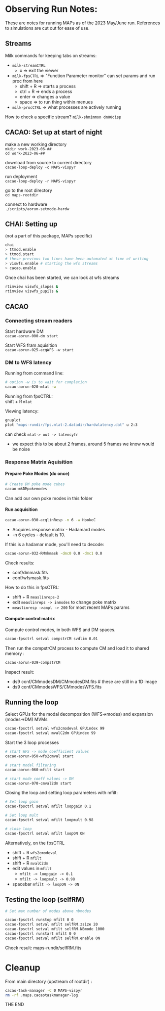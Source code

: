 # Observing Run Notes:

These are notes for running MAPs as of the 2023 May/June run. References to simulations are cut out for ease of use.

## Streams

Milk commands for keeping tabs on streams:
- `milk-streamCTRL`
    - x => exit the viewer
- `milk-fpsCTRL` => "Function Parameter monitor" can set params and run proc from here
    - shift + R => starts a process
    - ctrl + R => ends a process
    - enter => changes a value
    - space => to run thing within menues
- `milk-procCTRL` => what processes are actively running

How to check a specific stream?
`milk-shmimmon dm00disp`

## CACAO: Set up at start of night

make a new working directory
<br> `mkdir work-2023-06-##`
<br> `cd work-2023-06-##`

download from source to current directory
<br>`cacao-loop-deploy -c MAPS-vispyr`

run deployment
<br>`cacao-loop-deploy -r MAPS-vispyr`

go to the root directory
<br> `cd maps-rootdir`

connect to hardware
<br> `./scripts/aorun-setmode-hardw`


## CHAI: Setting up
(not a part  of this package, MAPs specific)

```bash
chai
> ttmod.enable
> ttmod.start
# these previous two lines have been automated at time of writing
> viswfs.enable # starting the wfs streams
> cacao.enable
```
Once chai has been started, we can look at wfs streams
``` bash
rtimview viswfs_slopes &
rtimview viswfs_pupils &
```

## CACAO

### Connecting stream readers

Start hardware DM
<br> `cacao-aorun-000-dm start`

Start WFS fram aquisition
<br> `cacao-aorun-025-acqWFS -w start`

### DM to WFS latency

Running from command line:
```bash
# option -w is to wait for completion
cacao-aorun-020-mlat -w
```

Running from fpsCTRL:
<br>    shift + R `mlat`

Viewing latency:
``` bash
gnuplot
plot "maps-rundir/fps.mlat-2.datadir/hardwlatency.dat" u 2:3
```
can check `mlat-> out -> latencyfr`
- we expect this to be about 2 frames, around 5 frames we know would be noise

### Response Matrix Aquisition

#### Prepare Poke Modes (do once)

```bash
# Create DM poke mode cubes
cacao-mkDMpokemodes
```

Can add our own poke modes in this folder

#### Run acquisition

```bash
cacao-aorun-030-acqlinResp -n 6 -w HpokeC
```
- Acquires response matrix - Hadamard modes
- -n 6 cycles - default is 10.

If this is a hadamar mode, you'll need to decode:
```bash
cacao-aorun-032-RMmkmask -dmc0 0.0 -dmc1 0.0
```
Check results:
- conf/dmmask.fits
- conf/wfsmask.fits

How to do this in fpsCTRL:
 - shift + R `measlinreps-2`
 - edit `measlinreps -> inmodes` to change poke matrix
 - `measlinresp ->ampl -> 200` for most recent MAPs params

#### Compute control matrix

Compute control modes, in both WFS and DM spaces.

```bash
cacao-fpsctrl setval compstrCM svdlim 0.01
```

Then run the compstrCM process to compute CM and load it to shared memory :
```bash
cacao-aorun-039-compstrCM
```

Inspect result:
- ds9 conf/CMmodesDM/CMmodesDM.fits # these are still in a 1D image
- ds9 conf/CMmodesWFS/CMmodesWFS.fits

## Running the loop


Select GPUs for the modal decomposition (WFS->modes) and expansion (modes->DM) MVMs
```bash
cacao-fpsctrl setval wfs2cmodeval GPUindex 99
cacao-fpsctrl setval mvalC2dm GPUindex 99
```

Start the 3 loop processes
```bash
# start WFS -> mode coefficient values
cacao-aorun-050-wfs2cmval start

# start modal filtering
cacao-aorun-060-mfilt start

# start mode coeff values -> DM
cacao-aorun-070-cmval2dm start
```
Closing the loop and setting loop parameters with mfilt:

```bash
# Set loop gain
cacao-fpsctrl setval mfilt loopgain 0.1

# Set loop mult
cacao-fpsctrl setval mfilt loopmult 0.98

# close loop
cacao-fpsctrl setval mfilt loopON ON

```

Alternatively, on the fpsCTRL
- shift + R `wfs2cmodeval`
- shift + R `mfilt`
- shift + R `mvalC2dm`
- edit values in `mfilt`
   - `mfilt -> loopgain -> 0.1`
   - `mfilt -> loopmult -> 0.98`
- spacebar `mfilt -> loopON -> ON`

## Testing the loop (selfRM)


```bash
# Set max number of modes above nbmodes

cacao-fpsctrl runstop mfilt 0 0
cacao-fpsctrl setval mfilt selfRM.zsize 20
cacao-fpsctrl setval mfilt selfRM.NBmode 1000
cacao-fpsctrl runstart mfilt 0 0
cacao-fpsctrl setval mfilt selfRM.enable ON
```

Check result: maps-rundir/selfRM.fits


# Cleanup

From main directory (upstream of rootdir) :

```bash
cacao-task-manager -C 0 MAPS-vispyr
rm -rf .maps.cacaotaskmanager-log
```




THE END
